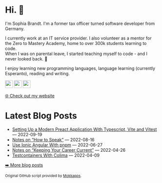 <h1>Hi. 👋</h1>
<p>I'm Sophia Brandt. I'm a former tax officer turned software developer from Germany.</p>
<p>I currently work at an IT service provider. I also volunteer as a mentor for the Zero to Mastery Academy, home to over 300k students learning to code.<br>
When I was on parental leave, I started teaching myself to code - and I never looked back. 💜</p>
<p>I enjoy learning new programming languages, language learning (currently Esperanto), reading and writing.</p>
<p><a href="https://www.twitter.com/hisophiabrandt"><img src="https://img.shields.io/badge/twitter-%231DA1F2.svg?&style=for-the-badge&logo=twitter&logoColor=white" height=25></a> <a href="https://www.linkedin.com/in/sophiabrandt"><img src="https://img.shields.io/badge/linkedin-%230077B5.svg?&style=for-the-badge&logo=linkedin&logoColor=white" height=25></a> <a href="https://dev.to/sophiabrandt"><img src="https://img.shields.io/badge/DEV.TO-%230A0A0A.svg?&style=for-the-badge&logo=dev-dot-to&logoColor=white" height=25></a></p>
<p><a href="https://www.sophiabrandt.com">🌐 Check out my website</a></p>
<h1>Latest Blog Posts</h1>
  <ul>
    <li><a href=https://www.rockyourcode.com/setting-up-a-modern-preact-application-with-typescript-vite-and-vitest/>Setting Up a Modern Preact Application With Typescript, Vite and Vitest</a> — 2022-09-19</li><li><a href=https://www.rockyourcode.com/notes-on-how-to-speak/>Notes on “How to Speak”</a> — 2022-08-16</li><li><a href=https://www.rockyourcode.com/use-ionic-angular-with-pnpm/>Use Ionic Angular With pnpm</a> — 2022-06-27</li><li><a href=https://www.rockyourcode.com/notes-on-keeping-your-career-current/>Notes on “Keeping Your Career Current”</a> — 2022-04-26</li><li><a href=https://www.rockyourcode.com/testcontainers-with-colima/>Testcontainers With Colima</a> — 2022-04-09</li>
  </ul>
<p><a href="https://www.rockyourcode.com">➡️ More blog posts</a></p>
<p><small>Original GitHub script provided by <a href="https://github.com/Mokkapps">Mokkapps</a>.</small></p>
